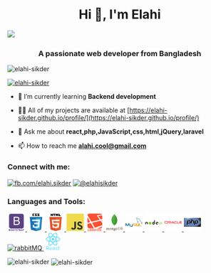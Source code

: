<h1 align="center">Hi 👋, I'm Elahi</h1>
<img src="https://scontent.fkwi6-2.fna.fbcdn.net/v/t1.6435-9/fr/cp0/e15/q65/95282401_3678834785524886_1596939342540963840_n.jpg?_nc_cat=104&ccb=1-5&_nc_sid=7aed08&efg=eyJpIjoidCJ9&_nc_ohc=eOjbFeWERTQAX-alpPR&_nc_oc=AQk-SrhS5tN9WbNm3jSQEH6HbGd0_xNtDP07hFuj_gBCSHmkoJULYBKmpkqIU9V1QL0&_nc_ht=scontent.fkwi6-2.fna&oh=0093b006bd488b7c1dc1765fec21b53c&oe=61516C64"/>
<h3 align="center">A passionate web developer from Bangladesh</h3>

<p align="left"> <img src="https://komarev.com/ghpvc/?username=elahi-sikder&label=Profile%20views&color=0e75b6&style=flat" alt="elahi-sikder" /> </p>

<p align="left"> <a href="https://github.com/ryo-ma/github-profile-trophy"><img src="https://github-profile-trophy.vercel.app/?username=elahi-sikder" alt="elahi-sikder" /></a> </p>

- 🌱 I’m currently learning **Backend development**

- 👨‍💻 All of my projects are available at [https://elahi-sikder.github.io/profile/](https://elahi-sikder.github.io/profile/)

- 💬 Ask me about **react,php,JavaScript,css,html,jQuery,laravel**

- 📫 How to reach me **alahi.cool@gmail.com**

<h3 align="left">Connect with me:</h3>
<p align="left">
<a href="https://fb.com/fb.com/elahi.sikder" target="blank"><img align="center" src="https://raw.githubusercontent.com/rahuldkjain/github-profile-readme-generator/master/src/images/icons/Social/facebook.svg" alt="fb.com/elahi.sikder" height="30" width="40" /></a>
<a href="https://instagram.com/@elahisikder" target="blank"><img align="center" src="https://raw.githubusercontent.com/rahuldkjain/github-profile-readme-generator/master/src/images/icons/Social/instagram.svg" alt="@elahisikder" height="30" width="40" /></a>
</p>

<h3 align="left">Languages and Tools:</h3>
<p align="left"> <a href="https://getbootstrap.com" target="_blank"> <img src="https://raw.githubusercontent.com/devicons/devicon/master/icons/bootstrap/bootstrap-plain-wordmark.svg" alt="bootstrap" width="40" height="40"/> </a> <a href="https://www.w3schools.com/css/" target="_blank"> <img src="https://raw.githubusercontent.com/devicons/devicon/master/icons/css3/css3-original-wordmark.svg" alt="css3" width="40" height="40"/> </a> <a href="https://www.w3.org/html/" target="_blank"> <img src="https://raw.githubusercontent.com/devicons/devicon/master/icons/html5/html5-original-wordmark.svg" alt="html5" width="40" height="40"/> </a> <a href="https://developer.mozilla.org/en-US/docs/Web/JavaScript" target="_blank"> <img src="https://raw.githubusercontent.com/devicons/devicon/master/icons/javascript/javascript-original.svg" alt="javascript" width="40" height="40"/> </a> <a href="https://laravel.com/" target="_blank"> <img src="https://raw.githubusercontent.com/devicons/devicon/master/icons/laravel/laravel-plain-wordmark.svg" alt="laravel" width="40" height="40"/> </a> <a href="https://www.mongodb.com/" target="_blank"> <img src="https://raw.githubusercontent.com/devicons/devicon/master/icons/mongodb/mongodb-original-wordmark.svg" alt="mongodb" width="40" height="40"/> </a> <a href="https://www.mysql.com/" target="_blank"> <img src="https://raw.githubusercontent.com/devicons/devicon/master/icons/mysql/mysql-original-wordmark.svg" alt="mysql" width="40" height="40"/> </a> <a href="https://nodejs.org" target="_blank"> <img src="https://raw.githubusercontent.com/devicons/devicon/master/icons/nodejs/nodejs-original-wordmark.svg" alt="nodejs" width="40" height="40"/> </a> <a href="https://www.oracle.com/" target="_blank"> <img src="https://raw.githubusercontent.com/devicons/devicon/master/icons/oracle/oracle-original.svg" alt="oracle" width="40" height="40"/> </a> <a href="https://www.php.net" target="_blank"> <img src="https://raw.githubusercontent.com/devicons/devicon/master/icons/php/php-original.svg" alt="php" width="40" height="40"/> </a> <a href="https://www.rabbitmq.com" target="_blank"> <img src="https://www.vectorlogo.zone/logos/rabbitmq/rabbitmq-icon.svg" alt="rabbitMQ" width="40" height="40"/> </a> <a href="https://reactjs.org/" target="_blank"> <img src="https://raw.githubusercontent.com/devicons/devicon/master/icons/react/react-original-wordmark.svg" alt="react" width="40" height="40"/> </a> </p>

<p><img align="left" src="https://github-readme-stats.vercel.app/api/top-langs?username=elahi-sikder&show_icons=true&locale=en&layout=compact" alt="elahi-sikder" /></p>

<p>&nbsp;<img align="center" src="https://github-readme-stats.vercel.app/api?username=elahi-sikder&show_icons=true&locale=en" alt="elahi-sikder" /></p>

